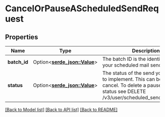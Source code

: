 # CancelOrPauseAScheduledSendRequest

## Properties

Name | Type | Description | Notes
------------ | ------------- | ------------- | -------------
**batch_id** | Option<[**serde_json::Value**](.md)> | The batch ID is the identifier that your scheduled mail sends share. | 
**status** | Option<[**serde_json::Value**](serde_json::Value.md)> | The status of the send you would like to implement. This can be pause or cancel. To delete a pause or cancel status see DELETE /v3/user/scheduled_sends/{batch_id} | [default to Pause]

[[Back to Model list]](../README.md#documentation-for-models) [[Back to API list]](../README.md#documentation-for-api-endpoints) [[Back to README]](../README.md)


